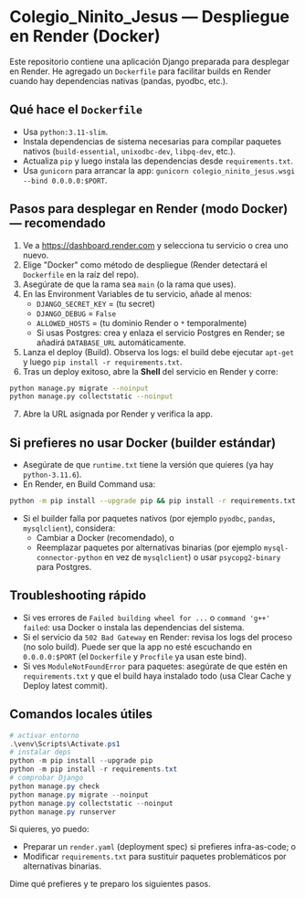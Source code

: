 # Colegio_Ninito_Jesus — Despliegue en Render (Docker)

Este repositorio contiene una aplicación Django preparada para desplegar en Render.
He agregado un `Dockerfile` para facilitar builds en Render cuando hay dependencias nativas (pandas, pyodbc, etc.).

## Qué hace el `Dockerfile`
- Usa `python:3.11-slim`.
- Instala dependencias de sistema necesarias para compilar paquetes nativos (`build-essential`, `unixodbc-dev`, `libpq-dev`, etc.).
- Actualiza `pip` y luego instala las dependencias desde `requirements.txt`.
- Usa `gunicorn` para arrancar la app: `gunicorn colegio_ninito_jesus.wsgi --bind 0.0.0.0:$PORT`.

## Pasos para desplegar en Render (modo Docker) — recomendado
1. Ve a https://dashboard.render.com y selecciona tu servicio o crea uno nuevo.
2. Elige "Docker" como método de despliegue (Render detectará el `Dockerfile` en la raíz del repo).
3. Asegúrate de que la rama sea `main` (o la rama que uses).
4. En las Environment Variables de tu servicio, añade al menos:
   - `DJANGO_SECRET_KEY` = (tu secret)
   - `DJANGO_DEBUG` = `False`
   - `ALLOWED_HOSTS` = (tu dominio Render o `*` temporalmente)
   - Si usas Postgres: crea y enlaza el servicio Postgres en Render; se añadirá `DATABASE_URL` automáticamente.
5. Lanza el deploy (Build). Observa los logs: el build debe ejecutar `apt-get` y luego `pip install -r requirements.txt`.
6. Tras un deploy exitoso, abre la **Shell** del servicio en Render y corre:
```bash
python manage.py migrate --noinput
python manage.py collectstatic --noinput
```
7. Abre la URL asignada por Render y verifica la app.

## Si prefieres no usar Docker (builder estándar)
- Asegúrate de que `runtime.txt` tiene la versión que quieres (ya hay `python-3.11.6`).
- En Render, en Build Command usa:
```bash
python -m pip install --upgrade pip && pip install -r requirements.txt
```
- Si el builder falla por paquetes nativos (por ejemplo `pyodbc`, `pandas`, `mysqlclient`), considera:
  - Cambiar a Docker (recomendado), o
  - Reemplazar paquetes por alternativas binarias (por ejemplo `mysql-connector-python` en vez de `mysqlclient`) o usar `psycopg2-binary` para Postgres.

## Troubleshooting rápido
- Si ves errores de `Failed building wheel for ...` o `command 'g++' failed`: usa Docker o instala las dependencias del sistema.
- Si el servicio da `502 Bad Gateway` en Render: revisa los logs del proceso (no solo build). Puede ser que la app no esté escuchando en `0.0.0.0:$PORT` (el `Dockerfile` y `Procfile` ya usan este bind).
- Si ves `ModuleNotFoundError` para paquetes: asegúrate de que estén en `requirements.txt` y que el build haya instalado todo (usa Clear Cache y Deploy latest commit).

## Comandos locales útiles
```powershell
# activar entorno
.\venv\Scripts\Activate.ps1
# instalar deps
python -m pip install --upgrade pip
python -m pip install -r requirements.txt
# comprobar Django
python manage.py check
python manage.py migrate --noinput
python manage.py collectstatic --noinput
python manage.py runserver
```

Si quieres, yo puedo:
- Preparar un `render.yaml` (deployment spec) si prefieres infra-as-code; o
- Modificar `requirements.txt` para sustituir paquetes problemáticos por alternativas binarias.

Dime qué prefieres y te preparo los siguientes pasos.
